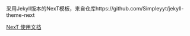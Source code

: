 采用Jekyll版本的NexT模板，来自仓库https://github.com/Simpleyyt/jekyll-theme-next

[NexT 使用文档](http://theme-next.simpleyyt.com)
